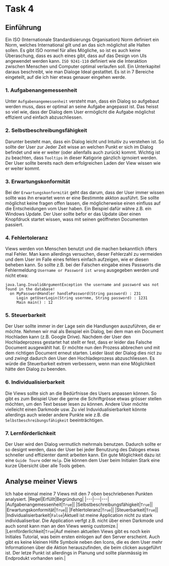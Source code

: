 # Task 4

## Einführung
Ein ISO (Internationale Standardisierungs Organisation) Norm definiert ein Norm, welches International gilt und an das sich möglichst alle Halten sollen. Es gibt ISO normel für alles Mögliche, so ist es auch keine Überaschung, dass es auch eines gibt, dass auf das Design von UIs angewendet werden kann. `ISO 9241-110` definiert wie die Interaktion zwischen Menschen und Computer optimal verlaufen soll. Ein Unterkapitel daraus beschreibt, wie man Dialoge Ideal gestatltet. Es ist in 7 Bereiche eingeteilt, auf die ich hier etwas genauer eingehen werde.

### 1. Aufgabenangemessenheit
Unter `Aufgabenangemessenheit` versteht man, dass ein Dialog so aufgebaut werden muss, dass er optimal an seine Aufgabe angepasst ist. Das heisst so viel wie, dass der Dialog dem User ermöglicht die Aufgabe möglichst effizient und einfach abzuschliessen.

### 2. Selbstbeschreibungsfähigkeit
Darunter besteht man, dass ein Dialog leicht und Intuitiv zu verstehen ist. So sollte der User zur Jeder Zeit wisse an welchen Punkt er sich im Dialog befindet und wie er weiter (oder allenfalls auch zurück) kommt. Wichtig ist zu beachten, dass `Tooltips` in dieser Katigorie gänzlich igrnoiert werden. Der User sollte bereits nach dem erfolgreichen Laden der View wissen wie er weiter kommt.

### 3. Erwartungskonformität
Bei der `Erwartungskonformität` geht das darum, dass der User immer wissen sollte was ihn erwartet wenn er eine Bestimmte akkton ausführt. Sie sollte möglichst keine fragen offen lassen, die möglicherweise einen einfluss auf die Entscheidungen vom User haben. Ein Beispiel dafür währe z.B. ein Windows Update. Der User sollte befor er das Update über einen Knopfdruck startet wissen, wass mit seinen geöffneten Documenten passiert.

### 4. Fehlertoleranz
Views werden von Menschen benutzt und die machen bekanntlich öfters mal Fehler. Man kann allerdings versuchen, dieser Fehlerzahl zu vermeiden und dem User im Falle eines fehlers einfach aufzeigen, wie er diesen beheben kann. So sollte z.B. bei der Falschen eingabe eines Passworts die Fehlermeldung `Username or Password ist wrong` ausgegeben werden und nicht etwa: 
```
java.lang.InvalidArgumentException the username and password was not found in the database!
  on MyPasswordHandler handlePassword(String password) : 231
     Login getUserLogin(String usernme, String password) : 1231
     Main main() : 12
```

### 5. Steuerbarkeit
Der User sollte immer in der Lage sein die Handlungen auszuführen, die er möchte. Nehmen wir mal als Beispiel ein Dialog, bei dem man ein Document Hochladen kann (z.B. Google Drive). Nachdem der User den Hochladeprozess gestartet hat stellt er fest, dass er leider das Falsche Document ausgewählt hat. Er möchte nun den Prozess abbrechen und mit dem richtigen Document erneut starten. Leider lässt der Dialog dies nict zu und zwingt dadurch den User den Hochladeprozess abzuschliessen. Es würde die Steuerbarkeit extrem verbessern, wenn man eine Möglichkeit hätte den Dialog zu beenden. 

### 6. Individualisierbarkeit
Die Views sollte sich an die Bedürfnisse des Users anpassen können. So gibt es zum Beispiel User die gerne die Schriftgrösse etwas grösser stellen möchten, um den Text besser lesen zu können. Andere User möchte vielleicht einen Darkmode usw. Zu viel Induvidualisierbarkeit könnte allerdings auch wieder andere Punkte wie z.B. die `Selbstbeschreibungsfähigkeit` beeinträchtigen.

### 7. Lernförderlichkeit
Der User wird den Dialog vermutlich mehrmals benutzen. Dadurch sollte er so designt werden, dass der User bei jeder Benutzung des Daloges etwas schneller und effizienter damit arbeiten kann. Ein gute Möglichkeit dazu ist eine `Guide Toure` oder `Help`.  Die können dem User beim Initialen Stark eine kurze Übersicht über alle Tools geben.

## Analyse meiner Views
Ich habe einmal meine 7 Views mit den 7 oben beschriebenen Punkten analysiert. 
|Regel|Erfüllt|Begründung|
|---|---|---|
|Aufgabenangemessenheit|`True`||
|Selbstbeschreibungsfähigkeit|`True`||
|Erwartungskonformität|`True`||
|Fehlertoleranz|`True`||
|Steuerbarkeit|`True`||
|Individualisierbarkeit|`False`|Aktuell ist meine Application nicht zu stark individualiserbar. Die Application verfgt z.B. nicht über einen Darkmode und auch sonst kann man an den Views wenig customize.|
|Lernförderlichkeit|`True`|Auf meinen aktuellen Views gibt es noch kein Initiales Tutorial, was beim ersten einlogen auf den Server erscheint. Auch gibt es keine kleinen Hilfe Symbole neben den Icons, die es dem User mehr Informationen über die Aktion herauszufinden, die beim clicken ausgeführt ist. Der letze Punkt ist allerdings in Planung und sollte planmässig im Endprodukt vorhanden sein.|
